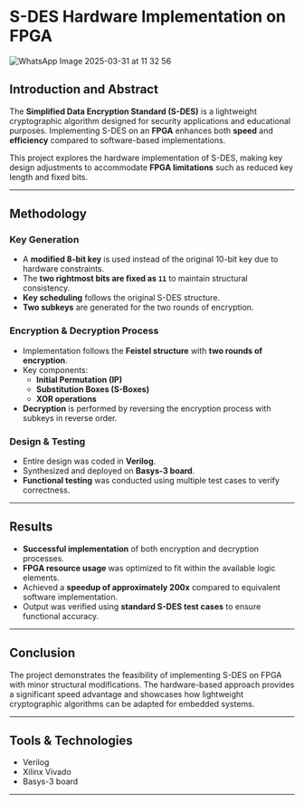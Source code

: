 # S-DES Hardware Implementation on FPGA


![WhatsApp Image 2025-03-31 at 11 32 56](https://github.com/user-attachments/assets/03305762-4647-48cb-b1b2-9e705b50ed19)


## Introduction and Abstract

The **Simplified Data Encryption Standard (S-DES)** is a lightweight cryptographic algorithm designed for security applications and educational purposes. Implementing S-DES on an **FPGA** enhances both **speed** and **efficiency** compared to software-based implementations.

This project explores the hardware implementation of S-DES, making key design adjustments to accommodate **FPGA limitations** such as reduced key length and fixed bits.

---

## Methodology

### Key Generation

- A **modified 8-bit key** is used instead of the original 10-bit key due to hardware constraints.
- The **two rightmost bits are fixed as `11`** to maintain structural consistency.
- **Key scheduling** follows the original S-DES structure.
- **Two subkeys** are generated for the two rounds of encryption.

### Encryption & Decryption Process

- Implementation follows the **Feistel structure** with **two rounds of encryption**.
- Key components:
  - **Initial Permutation (IP)**
  - **Substitution Boxes (S-Boxes)**
  - **XOR operations**
- **Decryption** is performed by reversing the encryption process with subkeys in reverse order.

### Design & Testing

- Entire design was coded in **Verilog**.
- Synthesized and deployed on **Basys-3 board**.
- **Functional testing** was conducted using multiple test cases to verify correctness.

---

## Results 

- **Successful implementation** of both encryption and decryption processes.
- **FPGA resource usage** was optimized to fit within the available logic elements.
- Achieved a **speedup of approximately 200x** compared to equivalent software implementation.
- Output was verified using **standard S-DES test cases** to ensure functional accuracy.

---

## Conclusion

The project demonstrates the feasibility of implementing S-DES on FPGA with minor structural modifications. The hardware-based approach provides a significant speed advantage and showcases how lightweight cryptographic algorithms can be adapted for embedded systems.

---

## Tools & Technologies

- Verilog
- Xilinx Vivado 
- Basys-3 board

---



